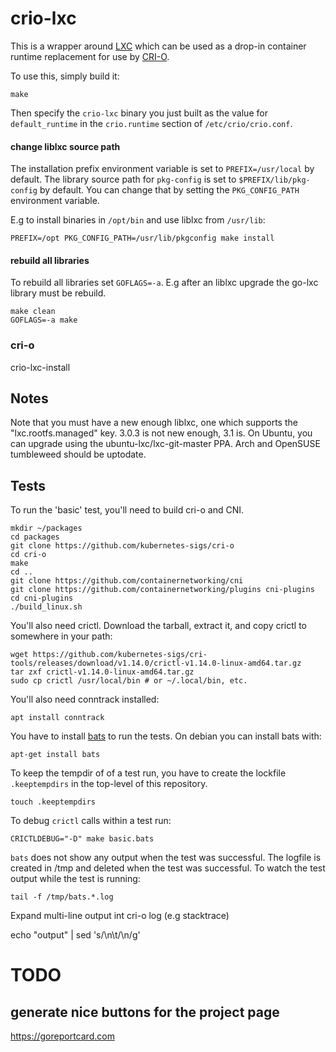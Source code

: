 # crio-lxc

This is a wrapper around [LXC](https://github.com/lxc/lxc) which can be used as
a drop-in container runtime replacement for use by
[CRI-O](https://github.com/kubernetes-sigs/cri-o).

To use this, simply build it:

```
make
```

Then specify the `crio-lxc` binary you just built as the value for
`default_runtime` in the `crio.runtime` section of `/etc/crio/crio.conf`.

#### change liblxc source path

The installation prefix environment variable is set to `PREFIX=/usr/local` by default.
The library source path for `pkg-config` is set to `$PREFIX/lib/pkg-config` by default.
You can change that by setting the `PKG_CONFIG_PATH` environment variable.

E.g to install binaries in `/opt/bin` and use liblxc from `/usr/lib`:

	PREFIX=/opt PKG_CONFIG_PATH=/usr/lib/pkgconfig make install

#### rebuild all libraries

To rebuild all libraries set `GOFLAGS=-a`.
E.g after an liblxc upgrade the go-lxc library must be rebuild.

	make clean
	GOFLAGS=-a make

### cri-o

crio-lxc-install 

## Notes

Note that you must have a new enough liblxc, one which supports the
"lxc.rootfs.managed" key.  3.0.3 is not new enough, 3.1 is.  On Ubuntu,
you can upgrade using the ubuntu-lxc/lxc-git-master PPA.  Arch and
OpenSUSE tumbleweed should be uptodate.

## Tests

To run the 'basic' test, you'll need to build cri-o and CNI.

```
mkdir ~/packages
cd packages
git clone https://github.com/kubernetes-sigs/cri-o
cd cri-o
make
cd ..
git clone https://github.com/containernetworking/cni
git clone https://github.com/containernetworking/plugins cni-plugins
cd cni-plugins
./build_linux.sh
```

You'll also need crictl.  Download the tarball, extract it, and
copy crictl to somewhere in your path:

```
wget https://github.com/kubernetes-sigs/cri-tools/releases/download/v1.14.0/crictl-v1.14.0-linux-amd64.tar.gz
tar zxf crictl-v1.14.0-linux-amd64.tar.gz
sudo cp crictl /usr/local/bin # or ~/.local/bin, etc.
```

You'll also need conntrack installed:

```
apt install conntrack
```

You have to install [bats](https://github.com/bats-core/bats-core) to run the tests.
On debian you can install bats with:
	
	apt-get install bats


To keep the tempdir of of a test run, you have to create the lockfile `.keeptempdirs` 
in the top-level of this repository.

	touch .keeptempdirs

To debug `crictl` calls within a test run:

	CRICTLDEBUG="-D" make basic.bats

`bats` does not show any output when the test was successful.
The logfile is created in /tmp and deleted when the test was successful.
To watch the test output while the test is running:

	tail -f /tmp/bats.*.log

Expand multi-line output int cri-o log (e.g stacktrace)

echo "output" | sed 's/\\n\\t/\n/g' 


# TODO
## generate nice buttons for the project page
https://goreportcard.com
